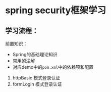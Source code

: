 # spring security框架学习

## 学习流程：
前置知识： 
- Spring的基础理论知识
- 常用的注解
- 对应demo中的```pom.xml```中的依赖项和配置

1. httpBasic 模式登录认证
2. formLogin 模式登录认证